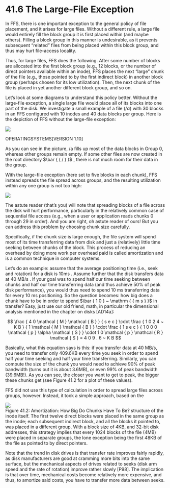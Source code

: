 # 41.6 The Large-File Exception  

In FFS, there is one important exception to the general policy of file placement, and it arises for large files. Without a different rule, a large file would entirely fill the block group it is first placed within (and maybe others). Filling a block group in this manner is undesirable, as it prevents subsequent “related” files from being placed within this block group, and thus may hurt file-access locality.  

Thus, for large files, FFS does the following. After some number of blocks are allocated into the first block group (e.g., 12 blocks, or the number of direct pointers available within an inode), FFS places the next “large” chunk of the file (e.g., those pointed to by the first indirect block) in another block group (perhaps chosen for its low utilization). Then, the next chunk of the file is placed in yet another different block group, and so on.  

Let’s look at some diagrams to understand this policy better. Without the large-file exception, a single large file would place all of its blocks into one part of the disk. We investigate a small example of a file $( / \alpha )$ with 30 blocks in an FFS configured with 10 inodes and 40 data blocks per group. Here is the depiction of FFS without the large-file exception:  

![](images/cd8370405a3a1f04b37d771970f225151b8063fe64e6fecbf7da32ec357688b9.jpg)  

OPERATINGSYSTEMS[VERSION 1.10]  

As you can see in the picture, $/ \mathsf { a }$ fills up most of the data blocks in Group 0, whereas other groups remain empty. If some other files are now created in the root directory $\bar { ( / ) }$ , there is not much room for their data in the group.  

With the large-file exception (here set to five blocks in each chunk), FFS instead spreads the file spread across groups, and the resulting utilization within any one group is not too high:  

![](images/ec1e316cead668288e8af101cc9ac7d37ec367f8918b82a3284eccaa0d3ed3cc.jpg)  

The astute reader (that’s you) will note that spreading blocks of a file across the disk will hurt performance, particularly in the relatively common case of sequential file access (e.g., when a user or application reads chunks 0 through 29 in order). And you are right, oh astute reader of ours! But you can address this problem by choosing chunk size carefully.  

Specifically, if the chunk size is large enough, the file system will spend most of its time transferring data from disk and just a (relatively) little time seeking between chunks of the block. This process of reducing an overhead by doing more work per overhead paid is called amortization and is a common technique in computer systems.  

Let’s do an example: assume that the average positioning time (i.e., seek and rotation) for a disk is $1 0 \mathrm { m s }$ . Assume further that the disk transfers data at $4 0 ~ \mathrm { M B / s }$ . If your goal was to spend half our time seeking between chunks and half our time transferring data (and thus achieve $5 0 \%$ of peak disk performance), you would thus need to spend $1 0 ~ \mathrm { { m s } }$ transferring data for every $1 0 ~ \mathrm { { m s } }$ positioning. So the question becomes: how big does a chunk have to be in order to spend $\bar { 1 0 } ~ \mathrm { { m s } }$ in transfer? Easy, just use our old friend, math, in particular the dimensional analysis mentioned in the chapter on disks [AD14a]:  

$$
\frac { 4 0 \mathcal { M } \mathcal { B } } { s e c } \cdot \frac { 1 0 2 4 ~ K B } { 1 \mathcal { M } \mathcal { B } } \cdot \frac { 1 s e c } { 1 0 0 0 \mathcal { p } \alpha \mathcal { S } } \cdot 1 0 \mathcal { p } \mathcal { R } \mathcal { S } = 4 0 9 . 6 ~ K B
$$  

Basically, what this equation says is this: if you transfer data at 40 MB/s, you need to transfer only 409.6KB every time you seek in order to spend half your time seeking and half your time transferring. Similarly, you can compute the size of the chunk you would need to achieve $9 0 \%$ of peak bandwidth (turns out it is about 3.6MB), or even $9 9 \%$ of peak bandwidth (39.6MB!). As you can see, the closer you want to get to peak, the bigger these chunks get (see Figure 41.2 for a plot of these values).  

FFS did not use this type of calculation in order to spread large files across groups, however. Instead, it took a simple approach, based on the  

![](images/f2d96c376b9350fc808632d2e06558c3271f38984da20189d521761de794fa66.jpg)  
Figure 41.2: Amortization: How Big Do Chunks Have To Be? structure of the inode itself. The first twelve direct blocks were placed in the same group as the inode; each subsequent indirect block, and all the blocks it pointed to, was placed in a different group. With a block size of 4KB, and 32-bit disk addresses, this strategy implies that every 1024 blocks of the file (4MB) were placed in separate groups, the lone exception being the first 48KB of the file as pointed to by direct pointers.  

Note that the trend in disk drives is that transfer rate improves fairly rapidly, as disk manufacturers are good at cramming more bits into the same surface, but the mechanical aspects of drives related to seeks (disk arm speed and the rate of rotation) improve rather slowly [P98]. The implication is that over time, mechanical costs become relatively more expensive, and thus, to amortize said costs, you have to transfer more data between seeks.  

